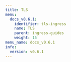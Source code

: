 ```yaml
---
title: TLS
menu:
  docs_v0.6.1:
    identifier: tls-ingress
    name: TLS
    parent: ingress-guides
    weight: 15
menu_name: docs_v0.6.1
info:
  version: v0.6.1
---
```


